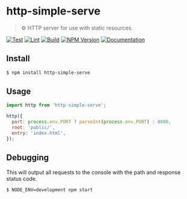# http-simple-serve

> ⚙️ HTTP server for use with static resources.

[![Test](https://github.com/neogeek/http-simple-serve/actions/workflows/test.workflow.yml/badge.svg)](https://github.com/neogeek/http-simple-serve/actions/workflows/test.workflow.yml)
[![Lint](https://github.com/neogeek/http-simple-serve/actions/workflows/lint.workflow.yml/badge.svg)](https://github.com/neogeek/http-simple-serve/actions/workflows/lint.workflow.yml)
[![Build](https://github.com/neogeek/http-simple-serve/actions/workflows/build.workflow.yml/badge.svg)](https://github.com/neogeek/http-simple-serve/actions/workflows/build.workflow.yml)
[![NPM Version](http://img.shields.io/npm/v/http-simple-serve.svg?style=flat)](https://www.npmjs.org/package/http-simple-serve)
[![Documentation](https://doxdox.org/images/badge-flat.svg)](https://doxdox.org/)

## Install

```bash
$ npm install http-simple-serve
```

## Usage

```javascript
import http from 'http-simple-serve';

http({
  port: process.env.PORT ? parseInt(process.env.PORT) : 8080,
  root: 'public/',
  entry: 'index.html',
});
```

## Debugging

This will output all requests to the console with the path and response status code.

```bash
$ NODE_ENV=development npm start
```
